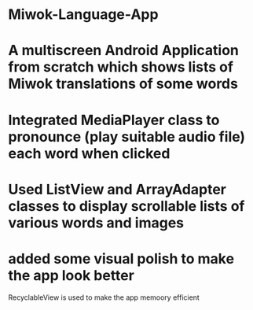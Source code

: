 # Miwok-Language-App
# A multiscreen Android Application from scratch which shows lists of Miwok translations of some words
#	Integrated MediaPlayer class to pronounce (play suitable audio file) each word when clicked
#	Used ListView and ArrayAdapter classes to display scrollable lists of various words and images
# added some visual polish to make the app look better

RecyclableView is used to make the app memoory efficient
